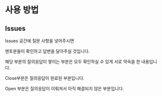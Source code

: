 # 사용 방법

## Issues

Issues 공간에 질문 사항을 넣어주시면

멘토분들이 확인하고 답변을 달아주실 것입니다.

해당 부분의 질의응답이 쌓이는 부분은 모두 확인하실 수 있게 서로 약속을 한 내용입니다.

Close부분은 질의응답이 완료된 부분입니다.

Open 부분은 질의응답이 이뤄져서 아직 해결되지 않은 부분입니다.
